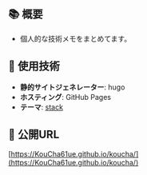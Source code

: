 ## 📚 概要

- 個人的な技術メモをまとめてます。

## 🔧 使用技術

- **静的サイトジェネレーター**: hugo
- **ホスティング**: GitHub Pages
- **テーマ**: [stack](https://github.com/CaiJimmy/hugo-theme-stack)

## 🚀 公開URL

[https://KouCha61ue.github.io/koucha/](https://KouCha61ue.github.io/koucha/)    